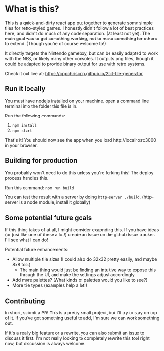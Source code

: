 # What is this?

This is a quick-and-dirty react app put together to generate some simple tiles for retro-styled games. I honestly
didn't follow a lot of best practices here, and didn't do much of any code separation. (At least not yet). The main
goal was to get something working, not to make something for others to extend. (Though you're of course welcome to!)

It directly targets the Nintendo gameboy, but can be easily adapted to work with the NES, or likely many
other consoles. It outputs png files, though it could be adapted to provide binary output for use with retro systems.

Check it out live at: https://cppchriscpp.github.io/2bit-tile-generator

## Run it locally

You must have nodejs installed on your machine. open a command line terminal into the folder this file is in.

Run the following commands: 
1. `npm install`
2. `npm start`

That's it! You should now see the app when you load http://localhost:3000 in your browser.

## Building for production

You probably won't need to do this unless you're forking this! The deploy process handles this.

Run this command: `npm run build`

You can test the result with a server by doing `http-server ./build`. (http-server is a node module, install 
it globally)

## Some potential future goals

If this thing takes of at all, I might consider exapnding this. If you have ideas (or just like one of these a lot!)
create an issue on the github issue tracker. I'll see what I can do!

Potential future enhancements:
* Allow multiple tile sizes (I could also do 32x32 pretty easily, and maybe 8x8 too.)
  * The main thing would just be finding an intuitive way to expose this through the UI, and make the settings adjust accordingly
* Add more palettes? (What kinds of palettes would you like to see?)
* More tile types (examples help a lot!)

## Contributing

In short, submit a PR! This is a pretty small project, but I'll try to stay on top of it. If you've got something
useful to add, I'm sure we can work something out.

If it's a really big feature or a rewrite, you can also submit an issue to discuss it first. I'm not really looking to completely
rewrite this tool right now, but discussion is always welcome.